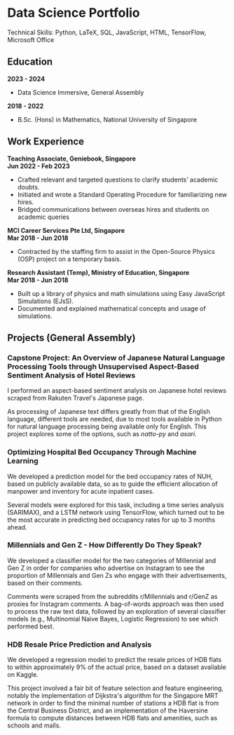 # Data Science Portfolio

Technical Skills: Python, LaTeX, SQL, JavaScript, HTML, TensorFlow, Microsoft Office

## Education
**2023 - 2024**
- Data Science Immersive, General Assembly

**2018 - 2022**
- B.Sc. (Hons) in Mathematics, National University of Singapore

## Work Experience

**Teaching Associate, Geniebook, Singapore**<br>
**Jun 2022 - Feb 2023**
- Crafted relevant and targeted questions to clarify students’ academic doubts.
- Initiated and wrote a Standard Operating Procedure for familiarizing new hires.
- Bridged communications between overseas hires and students on academic queries

**MCI Career Services Pte Ltd, Singapore**<br>
**Mar 2018 - Jun 2018**
- Contracted by the staffing firm to assist in the Open-Source Physics (OSP) project on a
temporary basis.

**Research Assistant (Temp), Ministry of Education, Singapore**<br>
**Mar 2018 - Jun 2018**
- Built up a library of physics and math simulations using Easy JavaScript Simulations (EJsS).
- Documented and explained mathematical concepts and usage of simulations.

## Projects (General Assembly)

### Capstone Project: An Overview of Japanese Natural Language Processing Tools through Unsupervised Aspect-Based Sentiment Analysis of Hotel Reviews

I performed an aspect-based sentiment analysis on Japanese hotel reviews scraped from Rakuten Travel's Japanese page.

As processing of Japanese text differs greatly from that of the English language, different tools are needed, due to most tools available in Python for natural language processing being available only for English. This project explores some of the options, such as *natto-py* and *asari*.

### Optimizing Hospital Bed Occupancy Through Machine Learning

We developed a prediction model for the bed occupancy rates of NUH, based on publicly available data, so as to guide the efficient allocation of manpower and inventory for acute inpatient cases.

Several models were explored for this task, including a time series analysis (SARIMAX), and a LSTM network using TensorFlow, which turned out to be the most accurate in predicting bed occupancy rates for up to 3 months ahead.

### Millennials and Gen Z - How Differently Do They Speak?

We developed a classifier model for the two categories of Millennial and Gen Z in order for companies who advertise on Instagram to see the proportion of Millennials and Gen Zs who engage with their advertisements, based on their comments.

Comments were scraped from the subreddits r/Millennials and r/GenZ as proxies for Instagram comments. A bag-of-words approach was then used to process the raw text data, followed by an exploration of several classifier models (e.g., Multinomial Naive Bayes, Logistic Regression) to see which performed best.

### HDB Resale Price Prediction and Analysis

We developed a regression model to predict the resale prices of HDB flats to within approximately 9% of the actual price, based on a dataset available on Kaggle.

This project involved a fair bit of feature selection and feature engineering, notably the implementation of Dijkstra's algorithm for the Singapore MRT network in order to find the minimal number of stations a HDB flat is from the Central Business District, and an implementation of the Haversine formula to compute distances between HDB flats and amenities, such as schools and malls.


